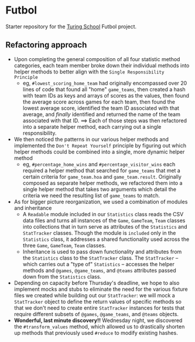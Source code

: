 # Futbol

Starter repository for the [Turing School](https://turing.io/) Futbol project.


## Refactoring approach
* Upon completing the general composition of all four statistic method categories, each team member broke down their individual methods into helper methods to better align with the `Single Responsibility Principle`
  * eg, `#lowest_scoring_home_team` had originally encompassed over 20 lines of code that found all "home" `game_teams`, then created a hash with team IDs as keys and arrays of scores as the values, then found the average score across games for each team, then found the lowest average score, identified the team ID associated with that average, and _finally_ identified and returned the name of the team associated with that ID. ==> Each of those steps was then refactored into a separate helper method, each carrying out a single responsibility.
* We then noticed the patterns in our various helper methods and implemented the `Don't Repeat Yourself` principle by figuring out which helper methods could be combined into a single, more dynamic helper method
  * eg, `#percentage_home_wins` and `#percentage_visitor_wins` each required a helper method that searched for `game_teams` that met a certain criteria for `game_team.hoa` and `game_team.result`. Originally composed as separate helper methods, we refactored them into a single helper method that takes two arguments which detail the criteria we need the resulting list of `game_teams` to match.
* As for bigger picture reorganization, we used a combination of modules and inheritance
  * A `Readable` module included in our `Statistics` class reads the CSV data files and turns all instances of the `Game`, `GameTeam`, `Team` classes into collections that in turn serve as attributes of the `Statistics` and `StatTracker` classes. Though the module is `included` only in the `Statistics` class, it addresses a shared functionality used across the three `Game`, `GameTeam`, `Team` classes.
  * Inheritance is used to pass down functionality and attributes from the `Statistics` class to the `StatTracker` class. The `StatTracker` – which carries out a "type of" `Statistics` – accesses the helper methods and `@games`, `@game_teams`, and `@teams` attributes passed down from the `Statistics` class.
* Depending on capacity before Thursday's deadline, we hope to also implement mocks and stubs to eliminate the need for the various fixture files we created while building out our `StatTracker`: we will mock a `StatTracker` object to define the return values of specific methods so that we don't need to create entire `StatTracker` instances for tests that require different subsets of `@games`, `@game_teams`, and `@teams` objects.
* **Wonderful, last minute discovery!!** Wednesday night, we discovered the `#transform_values` method, which allowed us to drastically shorten up methods that previously used `#reduce` to modify existing hashes. 
